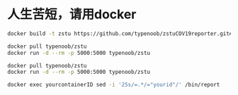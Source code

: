 # 人生苦短，请用docker

```bash
docker build -t zstu https://github.com/typenoob/zstuCOV19reporter.git#docker

```

```bash
docker pull typenoob/zstu
docker run -d --rm -p 5000:5000 typenoob/zstu

```

```bash
docker pull typenoob/zstu
docker run -d --rm -p 5000:5000 typenoob/zstu

```

```bash
docker exec yourcontainerID sed -i '25s/=.*/="yourid"/' /bin/report

```


